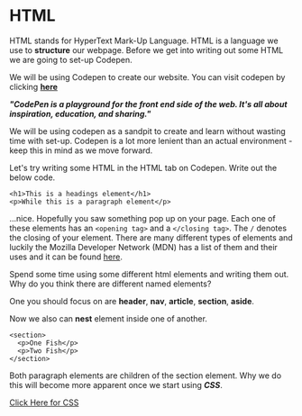 # HTML

HTML stands for HyperText Mark-Up Language. HTML is a language we use to **structure** our webpage. Before we get into writing out some HTML we are going to set-up Codepen. 

We will be using Codepen to create our website. You can visit codepen by clicking **[here](http://codepen.io/pen/?editors=1100#0)** 

***"CodePen is a playground for the front end side of the web. It's all about inspiration, education, and sharing."***

We will be using codepen as a sandpit to create and learn without wasting time with set-up. Codepen is a lot more lenient than an actual environment - keep this in mind as we move forward. 

Let's try writing some HTML in the HTML tab on Codepen. Write out the below code.

```
<h1>This is a headings element</h1>
<p>While this is a paragraph element</p>
```

...nice. Hopefully you saw something pop up on your page. Each one of these elements has an ```<opening tag>``` and a ```</closing tag>```. The ```/``` denotes the closing of your element. There are many different types of elements and luckily the Mozilla Developer Network (MDN) has a list of them and their uses and it can be found [here](https://developer.mozilla.org/en/docs/Web/HTML/Element).

Spend some time using some different html elements and writing them out. Why do you think there are different named elements?

One you should focus on are **header**, **nav**, **article**, **section**, **aside**.

Now we also can **nest** element inside one of another.
```
<section>
  <p>One Fish</p>
  <p>Two Fish</p>
</section>
```
Both paragraph elements are children of the section element. Why we do this will become more apparent once we start using ***CSS***.

[Click Here for CSS]()


